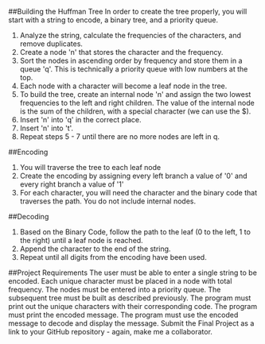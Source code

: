 ##Building the Huffman Tree
In order to create the tree properly, you will start with a string to encode, a binary tree, and a priority queue.

1. Analyze the string, calculate the frequencies of the characters, and remove duplicates.
2. Create a node 'n' that stores the character and the frequency.
3. Sort the nodes in ascending order by frequency and store them in a queue 'q'. This is technically a priority queue with low numbers at the top.
4. Each node with a character will become a leaf node in the tree.
5. To build the tree, create an internal node 'n' and assign the two lowest frequencies to the left and right children. The value of the internal node is the sum of the children, with a special character (we can use the $).
6. Insert 'n' into 'q' in the correct place.
7. Insert 'n' into 't'.
8. Repeat steps 5 - 7 until there are no more nodes are left in q.

##Encoding
1. You will traverse the tree to each leaf node
2. Create the encoding by assigning every left branch a value of '0' and every right branch a value of '1'
3. For each character, you will need the character and the binary code that traverses the path. You do not include internal nodes.

##Decoding
1. Based on the Binary Code, follow the path to the leaf (0 to the left, 1 to the right) until a leaf node is reached.
2. Append the character to the end of the string.
3. Repeat until all digits from the encoding have been used.

##Project Requirements
The user must be able to enter a single string to be encoded.
Each unique character must be placed in a node with total frequency.
The nodes must be entered into a priority queue.
The subsequent tree must be built as described previously.
The program must print out the unique characters with their corresponding code.
The program must print the encoded message.
The program must use the encoded message to decode and display the message.
Submit the Final Project as a link to your GitHub repository - again, make me a collaborator.
